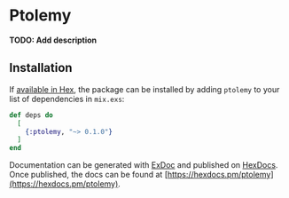 # Ptolemy

**TODO: Add description**

## Installation

If [available in Hex](https://hex.pm/docs/publish), the package can be installed
by adding `ptolemy` to your list of dependencies in `mix.exs`:

```elixir
def deps do
  [
    {:ptolemy, "~> 0.1.0"}
  ]
end
```

Documentation can be generated with [ExDoc](https://github.com/elixir-lang/ex_doc)
and published on [HexDocs](https://hexdocs.pm). Once published, the docs can
be found at [https://hexdocs.pm/ptolemy](https://hexdocs.pm/ptolemy).

